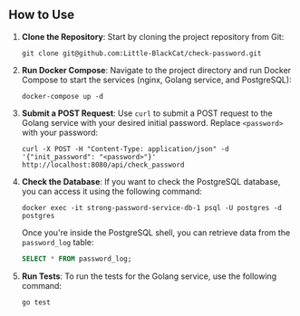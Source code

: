 ## How to Use

1. **Clone the Repository**: Start by cloning the project repository from Git:

    ```shell
    git clone git@github.com:Little-BlackCat/check-password.git
    ```

2. **Run Docker Compose**: Navigate to the project directory and run Docker Compose to start the services (nginx, Golang service, and PostgreSQL):

    ```shell
    docker-compose up -d
    ```

3. **Submit a POST Request**: Use `curl` to submit a POST request to the Golang service with your desired initial password. Replace `<password>` with your password:

    ```shell
    curl -X POST -H "Content-Type: application/json" -d '{"init_password": "<password>"}' http://localhost:8080/api/check_password
    ```

4. **Check the Database**: If you want to check the PostgreSQL database, you can access it using the following command:

    ```shell
    docker exec -it strong-password-service-db-1 psql -U postgres -d postgres
    ```

    Once you're inside the PostgreSQL shell, you can retrieve data from the `password_log` table:

    ```sql
    SELECT * FROM password_log;
    ```

5. **Run Tests**: To run the tests for the Golang service, use the following command:

    ```shell
    go test
    ```
